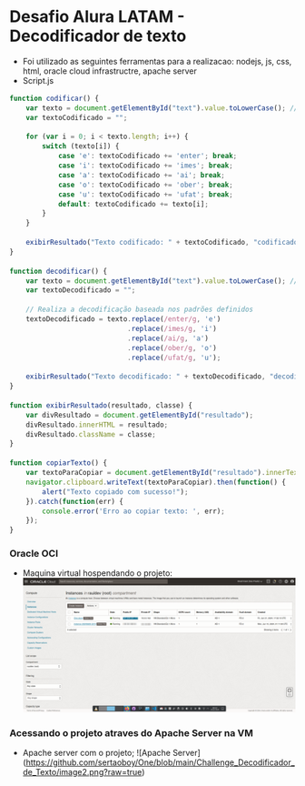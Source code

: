 # Desafio Alura LATAM - Decodificador de texto
- Foi utilizado as seguintes ferramentas para a realizacao: nodejs, js, css, html, oracle cloud infrastructre, apache server
- Script.js
``` javascript
function codificar() {
    var texto = document.getElementById("text").value.toLowerCase(); // Obtém o texto e converte para minúsculas
    var textoCodificado = "";

    for (var i = 0; i < texto.length; i++) {
        switch (texto[i]) {
            case 'e': textoCodificado += 'enter'; break;
            case 'i': textoCodificado += 'imes'; break;
            case 'a': textoCodificado += 'ai'; break;
            case 'o': textoCodificado += 'ober'; break;
            case 'u': textoCodificado += 'ufat'; break;
            default: textoCodificado += texto[i];
        }
    }

    exibirResultado("Texto codificado: " + textoCodificado, "codificado");
}

function decodificar() {
    var texto = document.getElementById("text").value.toLowerCase(); // Obtém o texto e converte para minúsculas
    var textoDecodificado = "";

    // Realiza a decodificação baseada nos padrões definidos
    textoDecodificado = texto.replace(/enter/g, 'e')
                             .replace(/imes/g, 'i')
                             .replace(/ai/g, 'a')
                             .replace(/ober/g, 'o')
                             .replace(/ufat/g, 'u');

    exibirResultado("Texto decodificado: " + textoDecodificado, "decodificado");
}

function exibirResultado(resultado, classe) {
    var divResultado = document.getElementById("resultado");
    divResultado.innerHTML = resultado;
    divResultado.className = classe;
}

function copiarTexto() {
    var textoParaCopiar = document.getElementById("resultado").innerText;
    navigator.clipboard.writeText(textoParaCopiar).then(function() {
        alert("Texto copiado com sucesso!");
    }).catch(function(err) {
        console.error('Erro ao copiar texto: ', err);
    });
}
```

### Oracle OCI
- Maquina virtual hospendando o projeto:
![OCI VM](https://github.com/sertaoboy/One/blob/main/Challenge_Decodificador_de_Texto/image.png?raw=true)

### Acessando o projeto atraves do Apache Server na VM
- Apache server com o projeto;
![Apache Server] (https://github.com/sertaoboy/One/blob/main/Challenge_Decodificador_de_Texto/image2.png?raw=true)